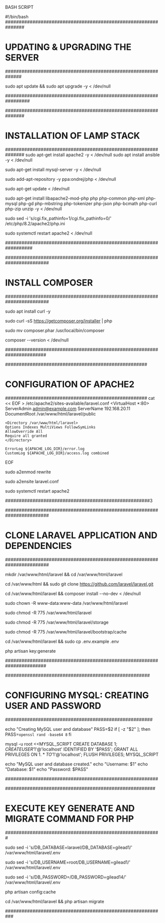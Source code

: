 BASH SCRIPT


#!/bin/bash
###############################################################

# UPDATING & UPGRADING THE SERVER

##############################################################

sudo apt update && sudo apt upgrade -y < /dev/null

#################################################################




###############################################################

# INSTALLATION OF LAMP STACK

###############################################################
sudo apt-get install apache2 -y < /dev/null
sudo apt install ansible -y < /dev/null

sudo apt-get install mysql-server -y < /dev/null

sudo add-apt-repository -y ppa:ondrej/php < /dev/null

sudo apt-get update < /dev/null

sudo apt-get install libapache2-mod-php php php-common php-xml php-mysql php-gd php-mbstring php-tokenizer php-json php-bcmath php-curl php-zip unzip -y < /dev/null

sudo sed -i 's/cgi.fix_pathinfo=1/cgi.fix_pathinfo=0/' /etc/php/8.2/apache2/php.ini

sudo systemctl restart apache2 < /dev/null

##################################################################


########################################################################

# INSTALL COMPOSER

########################################################################

sudo apt install curl -y 

sudo curl -sS https://getcomposer.org/installer | php 

sudo mv composer.phar /usr/local/bin/composer 

composer --version < /dev/null

#######################################################################

####################################################

# CONFIGURATION OF APACHE2

####################################################
cat << EOF > /etc/apache2/sites-available/laravel.conf
<VirtualHost *:80>
    ServerAdmin admin@example.com
    ServerName 192.168.20.11
    DocumentRoot /var/www/html/laravel/public

    <Directory /var/www/html/laravel>
    Options Indexes MultiViews FollowSymLinks
    AllowOverride All
    Require all granted
    </Directory>

    ErrorLog ${APACHE_LOG_DIR}/error.log
    CustomLog ${APACHE_LOG_DIR}/access.log combined
</VirtualHost>
EOF

sudo a2enmod rewrite 

sudo a2ensite laravel.conf

sudo systemctl restart apache2

#####################################################3


########################################################################

# CLONE LARAVEL APPLICATION AND DEPENDENCIES

########################################################################

mkdir /var/www/html/laravel && cd /var/www/html/laravel

cd /var/www/html && sudo git clone https://github.com/laravel/laravel.git

cd /var/www/html/laravel && composer install --no-dev < /dev/null

sudo chown -R www-data:www-data /var/www/html/laravel

sudo chmod -R 775 /var/www/html/laravel

sudo chmod -R 775 /var/www/html/laravel/storage

sudo chmod -R 775 /var/www/html/laravel/bootstrap/cache

cd /var/www/html/laravel && sudo cp .env.example .env

php artisan key:generate


#######################################################################



#####################################################

# CONFIGURING MYSQL: CREATING USER AND PASSWORD

######################################################

echo "Creating MySQL user and database"
PASS=$2
if [ -z "$2" ]; then
  PASS=`openssl rand -base64 8`
fi

mysql -u root <<MYSQL_SCRIPT
CREATE DATABASE $1;
CREATE USER '$1'@'localhost' IDENTIFIED BY '$PASS';
GRANT ALL PRIVILEGES ON $1.* TO '$1'@'localhost';
FLUSH PRIVILEGES;
MYSQL_SCRIPT

echo "MySQL user and database created."
echo "Username:   $1"
echo "Database:   $1"
echo "Password:   $PASS"

########################################################




#######################################################

# EXECUTE KEY GENERATE AND MIGRATE COMMAND FOR PHP

#########################################################

sudo sed -i 's/DB_DATABASE=laravel/DB_DATABASE=gilead1/' /var/www/html/laravel/.env

sudo sed -i 's/DB_USERNAME=root/DB_USERNAME=gilead1/' /var/www/html/laravel/.env

sudo sed -i 's/DB_PASSWORD=/DB_PASSWORD=gilead14/' /var/www/html/laravel/.env

php artisan config:cache

cd /var/www/html/laravel && php artisan migrate

###########################################################


